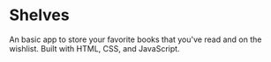 # Shelves
An basic app to store your favorite books that you've read and on the wishlist. Built with HTML, CSS, and JavaScript. 
